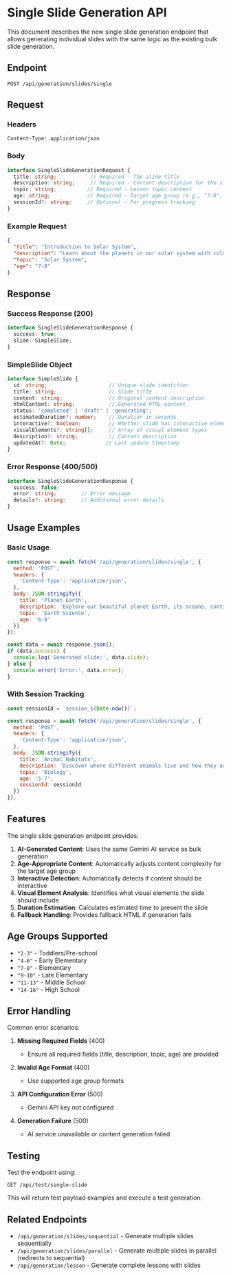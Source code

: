 # Single Slide Generation API

This document describes the new single slide generation endpoint that allows generating individual slides with the same logic as the existing bulk slide generation.

## Endpoint

```
POST /api/generation/slides/single
```

## Request

### Headers
```
Content-Type: application/json
```

### Body
```typescript
interface SingleSlideGenerationRequest {
  title: string;           // Required - The slide title
  description: string;     // Required - Content description for the slide
  topic: string;          // Required - Lesson topic context
  age: string;            // Required - Target age group (e.g., "7-8", "4-6")
  sessionId?: string;     // Optional - For progress tracking
}
```

### Example Request
```json
{
  "title": "Introduction to Solar System",
  "description": "Learn about the planets in our solar system with colorful images and fun facts. Students will discover the eight planets and their unique characteristics.",
  "topic": "Solar System",
  "age": "7-8"
}
```

## Response

### Success Response (200)
```typescript
interface SingleSlideGenerationResponse {
  success: true;
  slide: SimpleSlide;
}
```

### SimpleSlide Object
```typescript
interface SimpleSlide {
  id: string;                    // Unique slide identifier
  title: string;                 // Slide title
  content: string;               // Original content description
  htmlContent: string;           // Generated HTML content
  status: 'completed' | 'draft' | 'generating';
  estimatedDuration?: number;    // Duration in seconds
  interactive?: boolean;         // Whether slide has interactive elements
  visualElements?: string[];     // Array of visual element types
  description?: string;          // Content description
  updatedAt?: Date;             // Last update timestamp
}
```

### Error Response (400/500)
```typescript
interface SingleSlideGenerationResponse {
  success: false;
  error: string;        // Error message
  details?: string;     // Additional error details
}
```

## Usage Examples

### Basic Usage
```javascript
const response = await fetch('/api/generation/slides/single', {
  method: 'POST',
  headers: {
    'Content-Type': 'application/json',
  },
  body: JSON.stringify({
    title: 'Planet Earth',
    description: 'Explore our beautiful planet Earth, its oceans, continents, and atmosphere.',
    topic: 'Earth Science',
    age: '6-8'
  })
});

const data = await response.json();
if (data.success) {
  console.log('Generated slide:', data.slide);
} else {
  console.error('Error:', data.error);
}
```

### With Session Tracking
```javascript
const sessionId = `session_${Date.now()}`;

const response = await fetch('/api/generation/slides/single', {
  method: 'POST',
  headers: {
    'Content-Type': 'application/json',
  },
  body: JSON.stringify({
    title: 'Animal Habitats',
    description: 'Discover where different animals live and how they adapt to their environments.',
    topic: 'Biology',
    age: '5-7',
    sessionId: sessionId
  })
});
```

## Features

The single slide generation endpoint provides:

1. **AI-Generated Content**: Uses the same Gemini AI service as bulk generation
2. **Age-Appropriate Content**: Automatically adjusts content complexity for the target age group
3. **Interactive Detection**: Automatically detects if content should be interactive
4. **Visual Element Analysis**: Identifies what visual elements the slide should include
5. **Duration Estimation**: Calculates estimated time to present the slide
6. **Fallback Handling**: Provides fallback HTML if generation fails

## Age Groups Supported

- `"2-3"` - Toddlers/Pre-school
- `"4-6"` - Early Elementary
- `"7-8"` - Elementary
- `"9-10"` - Late Elementary
- `"11-13"` - Middle School
- `"14-16"` - High School

## Error Handling

Common error scenarios:

1. **Missing Required Fields** (400)
   - Ensure all required fields (title, description, topic, age) are provided

2. **Invalid Age Format** (400)
   - Use supported age group formats

3. **API Configuration Error** (500)
   - Gemini API key not configured

4. **Generation Failure** (500)
   - AI service unavailable or content generation failed

## Testing

Test the endpoint using:
```
GET /api/test/single-slide
```

This will return test payload examples and execute a test generation.

## Related Endpoints

- `/api/generation/slides/sequential` - Generate multiple slides sequentially
- `/api/generation/slides/parallel` - Generate multiple slides in parallel (redirects to sequential)
- `/api/generation/lesson` - Generate complete lessons with slides